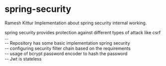 # spring-security

Ramesh Kittur
Implementation about spring security internal working.</br>

spring security provides protection against different types of attack like csrf ...</br>
-- Repository has some basic implementation spring security </br>
-- configuring security filter chain based on the requirements</br>
-- usage of bcrypt password encoder to hash the password </br>
-- Jwt is stateless </br>
